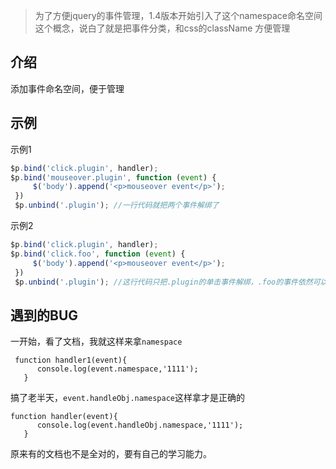  > 为了方便jquery的事件管理，1.4版本开始引入了这个namespace命名空间这个概念，说白了就是把事件分类，和css的className 方便管理

## 介绍 
添加事件命名空间，便于管理

## 示例 
示例1
```javascript
$p.bind('click.plugin', handler);
$p.bind('mouseover.plugin', function (event) {
     $('body').append('<p>mouseover event</p>');
 })
 $p.unbind('.plugin'); //一行代码就把两个事件解绑了
```

示例2
```javascript
$p.bind('click.plugin', handler);
$p.bind('click.foo', function (event) {
     $('body').append('<p>mouseover event</p>');
 })
 $p.unbind('.plugin'); //这行代码只把.plugin的单击事件解绑，.foo的事件依然可以执行
```

## 遇到的BUG
一开始，看了文档，我就这样来拿`namespace`
```
 function handler1(event){
      console.log(event.namespace,'1111');
   }
```
搞了老半天，`event.handleObj.namespace`这样拿才是正确的
```
function handler(event){
      console.log(event.handleObj.namespace,'1111');
   }
```
原来有的文档也不是全对的，要有自己的学习能力。
